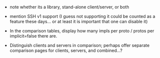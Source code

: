 * note whether its a library, stand-alone client/server, or both
* mention SSH v1 support (I guess not supporting it could be counted as a 
  feature these days... or at least it is important that one can disable it)
* In the comparison tables, display how many impls per proto / protos per implicit=false
  there are.

* Distinguish clients and servers in comparison; perhaps offer
  separate comparison pages for clients, servers, and combined...?

